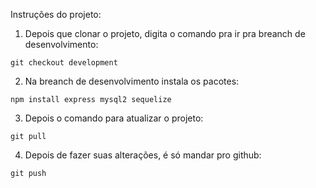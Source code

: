 Instruções do projeto:

1. Depois que clonar o projeto, digita o comando pra ir pra breanch de desenvolvimento:
```
git checkout development
```

2. Na breanch de desenvolvimento instala os pacotes:
```
npm install express mysql2 sequelize
```

3. Depois o comando para atualizar o projeto:
```
git pull
```

4. Depois de fazer suas alterações, é só mandar pro github:
```
git push
```